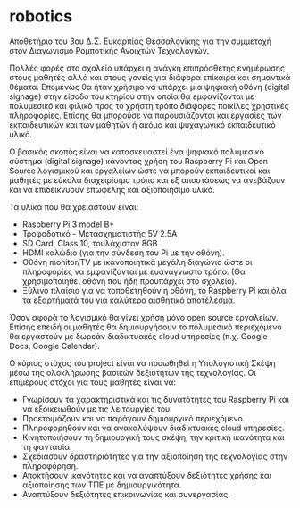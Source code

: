 # robotics

Αποθετήριο του 3ου Δ.Σ. Ευκαρπίας Θεσσαλονίκης για την συμμετοχή στον Διαγωνισμό Ρομποτικής Ανοιχτών Τεχνολογιών.

Πολλές φορές στο σχολείο υπάρχει η ανάγκη επιπρόσθετης ενημέρωσης στους μαθητές αλλά και στους γονείς για διάφορα επίκαιρα
και σημαντικά θέματα. Επομένως θα ήταν χρήσιμο να υπάρχει μια ψηφιακή οθόνη (digital signage) στην είσοδο του κτηρίου στην 
οποία θα εμφανίζονται με πολυμεσικό και φιλικό προς το χρήστη τρόπο διάφορες ποικίλες χρηστικές πληροφορίες. Επίσης θα 
μπορούσε να παρουσιάζονται και εργασίες των εκπαιδευτικών και των μαθητών ή ακόμα και ψυχαγωγικό εκπαιδευτικό υλικό.

Ο βασικός σκοπός είναι να κατασκευαστεί ένα ψηφιακό πολυμεσικό σύστημα (digital signage) κάνοντας χρήση του Raspberry Pi και
Open Source λογισμικού και εργαλείων ώστε να μπορούν εκπαιδευτικοί και μαθητές με εύκολα διαχειρίσιμο τρόπο και εξ αποστάσεως
να ανεβάζουν και να επιδεικνύουν επωφελής και αξιοποιήσιμο υλικό.

Τα υλικά που θα χρειαστούν είναι:
- Raspberry Pi 3 model B+
- Τροφοδοτικό - Μετασχηματιστής 5V 2.5A 
- SD Card, Class 10, τουλάχιστον 8GB
- HDMI καλώδιο (για την σύνδεση του Pi με την οθόνη).
- Οθόνη monitor/TV με ικανοποιητικά μεγάλη διαγώνιο ώστε οι πληροφορίες να εμφανίζονται με ευανάγνωστο τρόπο. (Θα χρησιμοποιηθεί
οθόνη που ήδη προυπάρχει στο σχολείο).
- Ξύλινο πλαίσιο για να τοποθετηθούν η οθόνη, το Raspberry Pi και όλα τα εξαρτήματά του για καλύτερο αισθητικό αποτέλεσμα.

Όσον αφορά το λογισμικό θα γίνει χρήση μόνο open source εργαλείων. Επίσης επειδή οι μαθητές θα δημιουργήσουν το 
πολυμεσικό περιεχόμενο θα εργαστούν με δωρεάν διαδικτυακές cloud υπηρεσίες (π.χ. Google Docs, Google Calendar).

Ο κύριος στόχος του project είναι να προωθηθεί η Υπολογιστική Σκέψη μέσω της ολοκλήρωσης βασικών δεξιοτήτων
της τεχνολογίας. Οι επιμέρους στόχοι για τους μαθητές είναι να:

- Γνωρίσουν τα χαρακτηριστικά και τις δυνατότητες του Raspberry Pi και να εξοικειωθούν με τις λειτουργίες του. 
- Προετοιμάζουν και να παράγουν δημιουργικό περιεχόμενο.
- Πληροφορηθούν και να ανακαλύψουν διαδικτυακές cloud υπηρεσίες.
- Κινητοποιήσουν τη δημιουργική τους σκέψη, την κριτική ικανότητα και τη φαντασία. 
- Σχεδιάσουν δραστηριότητες για την αξιοποίηση της τεχνολογίας στην πληροφόρηση. 
- Αποκτήσουν ικανότητες και να αναπτύξουν δεξιότητες χρήσης και αξιοποίησης των ΤΠΕ με δημιουργικότητα.
- Αναπτύξουν δεξιότητες επικοινωνίας και συνεργασίας.






